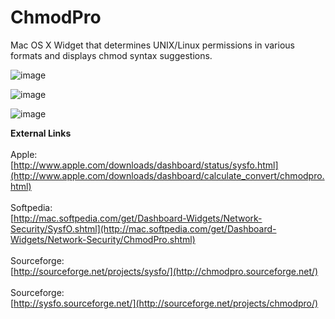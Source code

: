 # ChmodPro
Mac OS X Widget that determines UNIX/Linux permissions in various formats and displays chmod syntax suggestions.

![image](https://github.com/user-attachments/assets/de0c3eb4-c96b-4f25-aa82-16fea1ba2331)

![image](https://github.com/user-attachments/assets/78e938bb-71c2-4da8-a621-0c500f44c00a)

![image](https://github.com/user-attachments/assets/da448399-869c-4ef9-b1d8-a29e04b838ed)


**External Links**<br/><br/>
Apple:<br/>
[http://www.apple.com/downloads/dashboard/status/sysfo.html](http://www.apple.com/downloads/dashboard/calculate_convert/chmodpro.html)<br/>
<br/>
Softpedia:<br/>
[http://mac.softpedia.com/get/Dashboard-Widgets/Network-Security/SysfO.shtml](http://mac.softpedia.com/get/Dashboard-Widgets/Network-Security/ChmodPro.shtml)<br/>
<br/>
Sourceforge:<br/>
[http://sourceforge.net/projects/sysfo/](http://chmodpro.sourceforge.net/)<br/>
<br/>
Sourceforge:<br/>
[http://sysfo.sourceforge.net/](http://sourceforge.net/projects/chmodpro/)<br/>
